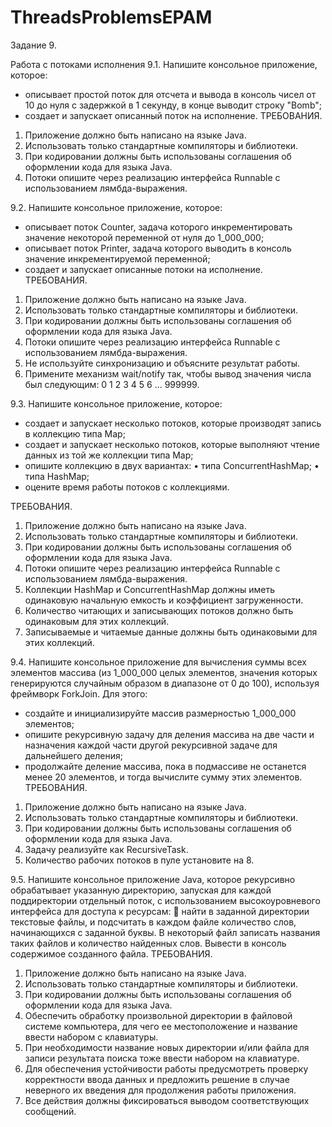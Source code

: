 # ThreadsProblemsEPAM
Задание 9.

Работа с потоками исполнения
9.1. Напишите консольное приложение, которое:
- описывает простой поток для отсчета и вывода в консоль чисел от 10 до
нуля с задержкой в 1 секунду, в конце выводит строку "Bomb";
- создает и запускает описанный поток на исполнение.
ТРЕБОВАНИЯ.
1. Приложение должно быть написано на языке Java.
2. Использовать только стандартные компиляторы и библиотеки.
3. При кодировании должны быть использованы соглашения об
оформлении кода для языка Java.
4. Потоки опишите через реализацию интерфейса Runnable с
использованием лямбда-выражения.

9.2. Напишите консольное приложение, которое:
- описывает поток Counter, задача которого инкрементировать значение
некоторой переменной от нуля до 1_000_000;
- описывает поток Printer, задача которого выводить в консоль значение
инкрементируемой переменной;
- создает и запускает описанные потоки на исполнение.
ТРЕБОВАНИЯ.
1. Приложение должно быть написано на языке Java.
2. Использовать только стандартные компиляторы и библиотеки.
3. При кодировании должны быть использованы соглашения об
оформлении кода для языка Java.
4. Потоки опишите через реализацию интерфейса Runnable с
использованием лямбда-выражения.
5. Не используйте синхронизацию и объясните результат работы.
6. Примените механизм wait/notify так, чтобы вывод значения числа был
следующим: 0 1 2 3 4 5 6 ... 999999.

9.3. Напишите консольное приложение, которое:
- создает и запускает несколько потоков, которые производят запись в
коллекцию типа Map;
- создает и запускает несколько потоков, которые выполняют чтение
данных из той же коллекции типа Map;
- опишите коллекцию в двух вариантах:
• типа ConcurrentHashMap;
• типа HashMap;
- оцените время работы потоков с коллекциями.

ТРЕБОВАНИЯ.
1. Приложение должно быть написано на языке Java.
2. Использовать только стандартные компиляторы и библиотеки.
3. При кодировании должны быть использованы соглашения об
оформлении кода для языка Java.
4. Потоки опишите через реализацию интерфейса Runnable с
использованием лямбда-выражения.
5. Коллекции HashMap и ConcurrentHashMap должны иметь
одинаковую начальную емкость и коэффициент загруженности.
6. Количество читающих и записывающих потоков должно быть
одинаковым для этих коллекций.
7. Записываемые и читаемые данные должны быть одинаковыми для этих
коллекций.

9.4. Напишите консольное приложение для вычисления суммы всех
элементов массива (из 1_000_000 целых элементов, значения которых
генерируются случайным образом в диапазоне от 0 до 100), используя
фреймворк ForkJoin. Для этого:
- создайте и инициализируйте массив размерностью 1_000_000
элементов;
- опишите рекурсивную задачу для деления массива на две части и
назначения каждой части другой рекурсивной задаче для дальнейшего
деления;
- продолжайте деление массива, пока в подмассиве не останется менее
20 элементов, и тогда вычислите сумму этих элементов.
ТРЕБОВАНИЯ.
1. Приложение должно быть написано на языке Java.
2. Использовать только стандартные компиляторы и библиотеки.
3. При кодировании должны быть использованы соглашения об
оформлении кода для языка Java.
4. Задачу реализуйте как RecursiveTask.
5. Количество рабочих потоков в пуле установите на 8.

9.5. Напишите консольное приложение Java, которое рекурсивно
обрабатывает указанную директорию, запуская для каждой поддиректории
отдельный поток, с использованием высокоуровневого интерфейса для
доступа к ресурсам:
 найти в заданной директории текстовые файлы, и подсчитать в
каждом файле количество слов, начинающихся с заданной буквы. В
некоторый файл записать названия таких файлов и количество
найденных слов. Вывести в консоль содержимое созданного файла.
ТРЕБОВАНИЯ.
1. Приложение должно быть написано на языке Java.
2. Использовать только стандартные компиляторы и библиотеки.
3. При кодировании должны быть использованы соглашения об
оформлении кода для языка Java.
4. Обеспечить обработку произвольной директории в файловой системе
компьютера, для чего ее местоположение и название ввести набором с
клавиатуры.
5. При необходимости название новых директории и/или файла для
записи результата поиска тоже ввести набором на клавиатуре.
6. Для обеспечения устойчивости работы предусмотреть проверку
корректности ввода данных и предложить решение в случае неверного
их введения для продолжения работы приложения.
7. Все действия должны фиксироваться выводом соответствующих
сообщений.
